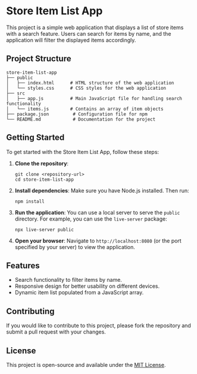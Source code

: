 # Store Item List App

This project is a simple web application that displays a list of store items with a search feature. Users can search for items by name, and the application will filter the displayed items accordingly.

## Project Structure

```
store-item-list-app
├── public
│   ├── index.html      # HTML structure of the web application
│   └── styles.css      # CSS styles for the web application
├── src
│   ├── app.js          # Main JavaScript file for handling search functionality
│   └── items.js        # Contains an array of item objects
├── package.json         # Configuration file for npm
└── README.md            # Documentation for the project
```

## Getting Started

To get started with the Store Item List App, follow these steps:

1. **Clone the repository**:
   ```
   git clone <repository-url>
   cd store-item-list-app
   ```

2. **Install dependencies**:
   Make sure you have Node.js installed. Then run:
   ```
   npm install
   ```

3. **Run the application**:
   You can use a local server to serve the `public` directory. For example, you can use the `live-server` package:
   ```
   npx live-server public
   ```

4. **Open your browser**:
   Navigate to `http://localhost:8080` (or the port specified by your server) to view the application.

## Features

- Search functionality to filter items by name.
- Responsive design for better usability on different devices.
- Dynamic item list populated from a JavaScript array.

## Contributing

If you would like to contribute to this project, please fork the repository and submit a pull request with your changes.

## License

This project is open-source and available under the [MIT License](LICENSE).